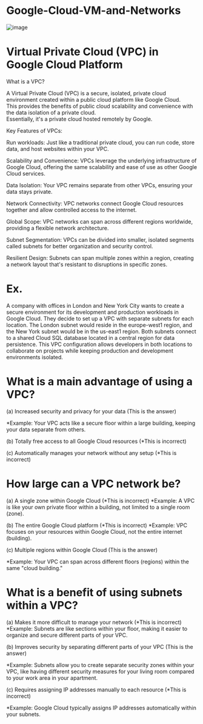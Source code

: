 # Google-Cloud-VM-and-Networks

![image](https://github.com/iahalkhatib/Google-Cloud-VM-and-Networks/assets/170050432/84999bdd-c51c-4e0c-9819-50a73574b0a0)

# Virtual Private Cloud (VPC) in Google Cloud Platform

What is a VPC?

A Virtual Private Cloud (VPC) is a secure, isolated, private cloud environment created within a public cloud platform like Google Cloud.  
This provides the benefits of public cloud scalability and convenience with the data isolation of a private cloud.  
Essentially, it's a private cloud hosted remotely by Google.

Key Features of VPCs:

Run workloads: Just like a traditional private cloud, you can run code, store data, and host websites within your VPC.

Scalability and Convenience: VPCs leverage the underlying infrastructure of Google Cloud, offering the same scalability and ease of use as other Google Cloud services.

Data Isolation: Your VPC remains separate from other VPCs, ensuring your data stays private.

Network Connectivity: VPC networks connect Google Cloud resources together and allow controlled access to the internet.

Global Scope: VPC networks can span across different regions worldwide, providing a flexible network architecture.

Subnet Segmentation: VPCs can be divided into smaller, isolated segments called subnets for better organization and security control.

Resilient Design: Subnets can span multiple zones within a region, creating a network layout that's resistant to disruptions in specific zones.

# Ex. 

A company with offices in London and New York City wants to create a secure environment for its development and production workloads in Google Cloud.
They decide to set up a VPC with separate subnets for each location. 
The London subnet would reside in the europe-west1 region, and the New York subnet would be in the us-east1 region. 
Both subnets connect to a shared Cloud SQL database located in a central region for data persistence. 
This VPC configuration allows developers in both locations to collaborate on projects while keeping production and development environments isolated.


# What is a main advantage of using a VPC?

(a) Increased security and privacy for your data (This is the answer)

*Example: Your VPC acts like a secure floor within a large building, keeping your data separate from others.

(b) Totally free access to all Google Cloud resources (*This is incorrect)

(c) Automatically manages your network without any setup (*This is incorrect)

# How large can a VPC network be?

(a) A single zone within Google Cloud (*This is incorrect) *Example: A VPC is like your own private floor within a building, not limited to a single room (zone).

(b) The entire Google Cloud platform (*This is incorrect) *Example: VPC focuses on your resources within Google Cloud, not the entire internet (building).

(c) Multiple regions within Google Cloud (This is the answer)

*Example: Your VPC can span across different floors (regions) within the same "cloud building."

# What is a benefit of using subnets within a VPC?

(a) Makes it more difficult to manage your network (*This is incorrect) *Example: Subnets are like sections within your floor, making it easier to organize and secure different parts of your VPC.

(b) Improves security by separating different parts of your VPC (This is the answer)

*Example: Subnets allow you to create separate security zones within your VPC, like having different security measures for your living room compared to your work area in your apartment.

(c) Requires assigning IP addresses manually to each resource (*This is incorrect)

*Example: Google Cloud typically assigns IP addresses automatically within your subnets.
